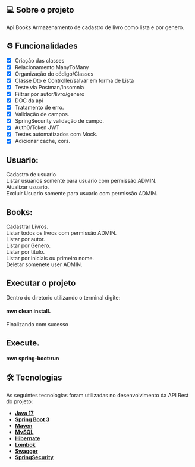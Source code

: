 ## 💻 Sobre o projeto

Api Books Armazenamento de cadastro de livro como lista e por genero.

## ⚙️ Funcionalidades
- [x] Criação das classes
- [x] Relacionamento ManyToMany
- [x] Organização do código/Classes
- [x] Classe Dto e Controller/salvar em forma de Lista
- [x] Teste via Postman/Insomnia
- [x] Filtrar por autor/livro/genero
- [x] DOC da api
- [x] Tratamento de erro.
- [x] Validação de campos.
- [x] SpringSecurity validação de campo.
- [x] Auth0/Token JWT
- [x] Testes automatizados com Mock.
- [x] Adicionar cache, cors. 

## Usuario:
Cadastro de usuario<br>
Listar usuarios somente para usuario com permissão ADMIN.<br>
Atualizar usuario.<br>
Excluir Usuario somente para usuario com permissão ADMIN.

## Books:
Cadastrar Livros.<br>
Listar todos os livros com permissão ADMIN.<br>
Listar por autor.<br>
Listar por Genero.<br>
Listar por titulo.<br>
Listar por iniciais ou primeiro nome.<br>
Deletar somenete user ADMIN.

## Executar o projeto
Dentro do diretorio utilizando o terminal digite:

#### mvn clean install.

Finalizando com sucesso

## Execute.

#### mvn spring-boot:run

## 

## 🛠 Tecnologias

As seguintes tecnologias foram utilizadas no desenvolvimento da API Rest do projeto:

- **[Java 17](https://www.oracle.com/java)**
- **[Spring Boot 3](https://spring.io/projects/spring-boot)**
- **[Maven](https://maven.apache.org)**
- **[MySQL](https://www.mysql.com)**
- **[Hibernate](https://hibernate.org)**
- **[Lombok](https://projectlombok.org)**
- **[Swagger](https://swagger.io/docs/specification/about/)**
- **[SpringSecurity](https://docs.spring.io/spring-security/reference/index.html)**
